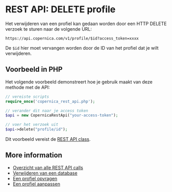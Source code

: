 # REST API: DELETE profile

Het verwijderen van een profiel kan gedaan worden door een HTTP DELETE verzoek te sturen naar de volgende URL:

`https://api.copernica.com/v1/profile/$id?access_token=xxxx`

De `$id` hier moet vervangen worden door de ID van het profiel dat je wilt verwijderen.


## Voorbeeld in PHP

Het volgende voorbeeld demonstreert hoe je gebruik maakt van deze methode met de API:

```php
// vereiste scripts
require_once('copernica_rest_api.php');

// verander dit naar je access token
$api = new CopernicaRestApi("your-access-token");

// voer het verzoek uit
$api->delete("profile/id");
```

Dit voorbeeld vereist de [REST API class](rest-php).


## More information

* [Overzicht van alle REST API calls](rest-api)
* [Verwijderen van een database](rest-delete-database)
* [Een profiel opvragen](rest-get-profile)
* [Een profiel aanpassen](rest-put-profile)

